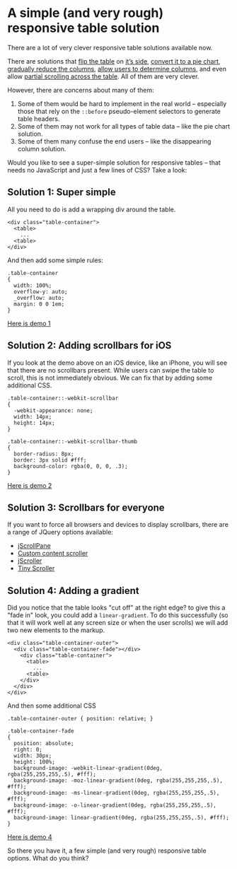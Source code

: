 # A simple (and very rough) responsive table solution

There are a lot of very clever responsive table solutions available now.

There are solutions that [flip the table][1] on [it’s side][2], [convert it to
a pie chart][3], [gradually reduce the columns][4], [allow users to determine
columns][5], and even allow [partial scrolling across the table][6]. All of
them are very clever.

However, there are concerns about many of them: 
1. Some of them would be hard to implement in the real world – especially 
those that rely on the `::before` pseudo-element selectors to generate table 
headers.
2. Some of them may not work for all types of table data – like the pie 
chart solution.
3. Some of them many confuse the end users – like the disappearing column 
solution.

Would you like to see a super-simple solution for responsive tables – that
needs no JavaScript and just a few lines of CSS? Take a look:

## Solution 1: Super simple

All you need to do is add a wrapping div around the table.

    <div class="table-container">
      <table>
        ...
      <table>
    </div>

And then add some simple rules:

    .table-container
    {
      width: 100%;
      overflow-y: auto;
      _overflow: auto;
      margin: 0 0 1em;
    }

[Here is demo 1][7]

## Solution 2: Adding scrollbars for iOS

If you look at the demo above on an iOS device, like an iPhone, you will see
that there are no scrollbars present. While users can swipe the table to
scroll, this is not immediately obvious. We can fix that by adding some
additional CSS.

    .table-container::-webkit-scrollbar
    {
      -webkit-appearance: none;
      width: 14px;
      height: 14px;
    }

    .table-container::-webkit-scrollbar-thumb
    {
      border-radius: 8px;
      border: 3px solid #fff;
      background-color: rgba(0, 0, 0, .3);
    }

[Here is demo 2][8]

## Solution 3: Scrollbars for everyone

If you want to force all browsers and devices to display scrollbars, there are
a range of JQuery options available:
* [jScrollPane][9]
* [Custom content scroller][10]
* [jScroller][11]
* [Tiny Scroller][12]

## Solution 4: Adding a gradient

Did you notice that the table looks "cut off" at the right edge? to give this
a "fade in" look, you could add a `linear-gradient`. To do this successfully
(so that it will work well at any screen size or when the user scrolls) we
will add two new elements to the markup.

    <div class="table-container-outer">
      <div class="table-container-fade"></div>
        <div class="table-container">
          <table>
            ...
          <table>
        </div>
      </div>
    </div>

And then some additional CSS

    .table-container-outer { position: relative; }

    .table-container-fade
    {
      position: absolute;
      right: 0;
      width: 30px;
      height: 100%;
      background-image: -webkit-linear-gradient(0deg, rgba(255,255,255,.5), #fff);
      background-image: -moz-linear-gradient(0deg, rgba(255,255,255,.5), #fff);
      background-image: -ms-linear-gradient(0deg, rgba(255,255,255,.5), #fff);
      background-image: -o-linear-gradient(0deg, rgba(255,255,255,.5), #fff);
      background-image: linear-gradient(0deg, rgba(255,255,255,.5), #fff);
    }

[Here is demo 4][13]

So there you have it, a few simple (and very rough) responsive table options.
What do you think?


[1]:  http://css-tricks.com/examples/ResponsiveTables/responsive.php
[2]:  http://www.mobifreaks.com/wp-content/demos/Responsive-and-SEO-Friendly-Data-Tables/
[3]:  http://jsbin.com/emexa4
[4]:  http://www.irishstu.com/stublog/wp-content/uploads/2011/12/table-childs.html
[5]:  http://filamentgroup.com/examples/rwd-table-patterns/
[6]:  http://www.zurb.com/playground/playground/responsive-tables/index.html

[7]:  http://www.maxdesign.com.au/jobs/example-table/index1.htm
[8]:  http://www.maxdesign.com.au/jobs/example-table/index2.htm

[9]:  http://jscrollpane.kelvinluck.com/index.html
[10]: http://manos.malihu.gr/jquery-custom-content-scroller/
[11]: http://www.myjqueryplugins.com/jquery-plugin/jscrollbar
[12]: http://baijs.nl/tinyscrollbar/

[13]: http://www.maxdesign.com.au/jobs/example-table/index4.htm